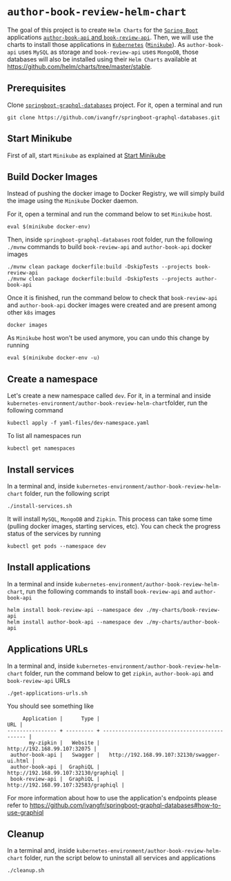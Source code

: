 # `author-book-review-helm-chart`

The goal of this project is to create `Helm Charts` for the [`Spring Boot`](https://docs.spring.io/spring-boot/docs/current/reference/htmlsingle/)
applications [`author-book-api` and `book-review-api`](https://github.com/ivangfr/springboot-graphql-databases). Then,
we will use the charts to install those applications in [`Kubernetes`](https://kubernetes.io)
([`Minikube`](https://kubernetes.io/docs/getting-started-guides/minikube)). As `author-book-api` uses `MySQL` as storage
and `book-review-api` uses `MongoDB`, those databases will also be installed using their `Helm Charts` available at
https://github.com/helm/charts/tree/master/stable.

## Prerequisites

Clone [`springboot-graphql-databases`](https://github.com/ivangfr/springboot-graphql-databases) project. For it,
open a terminal and run
```
git clone https://github.com/ivangfr/springboot-graphql-databases.git
```

## Start Minikube

First of all, start `Minikube` as explained at [Start Minikube](https://github.com/ivangfr/kubernetes-environment#start-minikube)

## Build Docker Images

Instead of pushing the docker image to Docker Registry, we will simply build the image using the `Minikube` Docker daemon.

For it, open a terminal and run the command below to set `Minikube` host.
```
eval $(minikube docker-env)
```

Then, inside `springboot-graphql-databases` root folder, run the following `./mvnw` commands to build `book-review-api`
and `author-book-api` docker images

```
./mvnw clean package dockerfile:build -DskipTests --projects book-review-api
./mvnw clean package dockerfile:build -DskipTests --projects author-book-api
```

Once it is finished, run the command below to check that `book-review-api` and `author-book-api` docker images were
created and are present among other `k8s` images
```
docker images
```

As `Minikube` host won't be used anymore, you can undo this change by running   
```
eval $(minikube docker-env -u)
```

## Create a namespace

Let's create a new namespace called `dev`. For it, in a terminal and inside
`kubernetes-environment/author-book-review-helm-chart`folder, run the following command
```
kubectl apply -f yaml-files/dev-namespace.yaml
```

To list all namespaces run
```
kubectl get namespaces
```

## Install services

In a terminal and, inside `kubernetes-environment/author-book-review-helm-chart` folder, run the following script
```
./install-services.sh
```

It will install `MySQL`, `MongoDB` and `Zipkin`. This process can take some time (pulling docker images, starting
services, etc). You can check the progress status of the services by running
```
kubectl get pods --namespace dev
```

## Install applications

In a terminal and inside `kubernetes-environment/author-book-review-helm-chart`, run the following commands to install
`book-review-api` and `author-book-api`
```
helm install book-review-api --namespace dev ./my-charts/book-review-api
helm install author-book-api --namespace dev ./my-charts/author-book-api
```

## Applications URLs

In a terminal and, inside `kubernetes-environment/author-book-review-helm-chart` folder, run the command below to
get `zipkin`, `author-book-api` and `book-review-api` URLs
```
./get-applications-urls.sh
```

You should see something like
```
     Application |      Type |                                           URL |
---------------- + --------- + --------------------------------------------- |
       my-zipkin |   Website |                   http://192.168.99.107:32075 |
 author-book-api |   Swagger |   http://192.168.99.107:32130/swagger-ui.html |
 author-book-api |  GraphiQL |          http://192.168.99.107:32130/graphiql |
 book-review-api |  GraphiQL |          http://192.168.99.107:32583/graphiql |
```

For more information about how to use the application's endpoints please refer to
https://github.com/ivangfr/springboot-graphql-databases#how-to-use-graphiql

## Cleanup

In a terminal and, inside `kubernetes-environment/author-book-review-helm-chart` folder, run the script below to uninstall
all services and applications
```
./cleanup.sh
```
